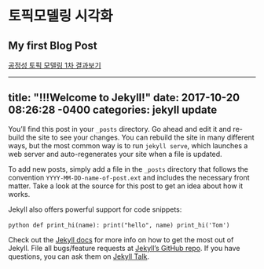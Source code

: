# 토픽모델링 시각화
## My first Blog Post  
[공정성 토픽 모델링 1차 결과보기](https://kes185.github.io/tuto/LDA_Visualization.html)


---
title: "!!!Welcome to Jekyll!"
date: 2017-10-20 08:26:28 -0400
categories: jekyll update
---

You’ll find this post in your `_posts` directory. Go ahead and edit it and re-build the site to see your changes. You can rebuild the site in many different ways, but the most common way is to run `jekyll serve`, which launches a web server and auto-regenerates your site when a file is updated.

To add new posts, simply add a file in the `_posts` directory that follows the convention `YYYY-MM-DD-name-of-post.ext` and includes the necessary front matter. Take a look at the source for this post to get an idea about how it works.

Jekyll also offers powerful support for code snippets:

​```python
def print_hi(name):
  print("hello", name)
print_hi('Tom')
​```

Check out the [Jekyll docs][jekyll-docs] for more info on how to get the most out of Jekyll. File all bugs/feature requests at [Jekyll’s GitHub repo][jekyll-gh]. If you have questions, you can ask them on [Jekyll Talk][jekyll-talk].

[jekyll-docs]: https://github.com/kes185/fairness/blob/master/nor_lda_fairK25R4I1000TM.csv
[jekyll-gh]:   https://github.com/jekyll/jekyll
[jekyll-talk]: https://talk.jekyllrb.com/
